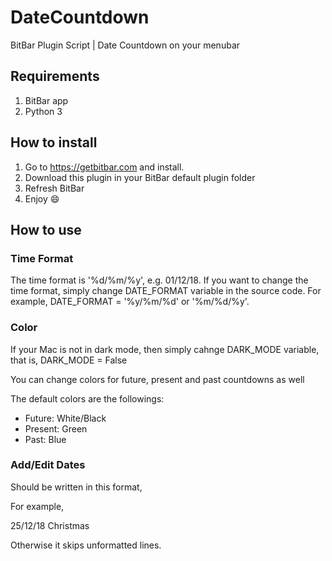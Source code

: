 # DateCountdown
BitBar Plugin Script | Date Countdown on your menubar

## Requirements
1. BitBar app
2. Python 3

## How to install
1. Go to https://getbitbar.com and install.
2. Download this plugin in your BitBar default plugin folder
3. Refresh BitBar
4. Enjoy :smile:

## How to use

### Time Format
The time format is '%d/%m/%y', e.g. 01/12/18.
If you want to change the time format, simply change DATE_FORMAT variable in the source code.
For example, DATE_FORMAT = '%y/%m/%d' or '%m/%d/%y'.

### Color
If your Mac is not in dark mode, then simply cahnge DARK_MODE variable, that is, DARK_MODE = False

You can change colors for future, present and past countdowns as well

The default colors are the followings: 
* Future: White/Black
* Present: Green
* Past: Blue


### Add/Edit Dates
Should be written in this format, 

For example,

25/12/18 Christmas

Otherwise it skips unformatted lines.
